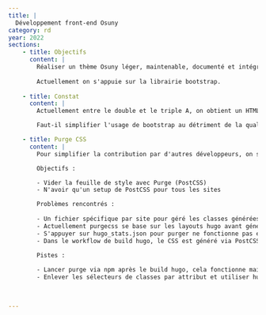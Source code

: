 ```yaml
---
title: |
  Développement front-end Osuny
category: rd
year: 2022
sections:
    - title: Objectifs
      content: |
        Réaliser un thème Osuny léger, maintenable, documenté et intégré de façon élégante (voir qualité front double A).
        
        Actuellement on s'appuie sur la librairie bootstrap.
  
    - title: Constat
      content: |
        Actuellement entre le double et le triple A, on obtient un HTML léger, assez pur, et sémantique. En vidant le html des classes (et dividers supplémentaires) bootstrap, via l'usage d'extends et des mixins sass, le style s'en trouve moins lisible et maintenable.

        Faut-il simplifier l'usage de bootstrap au détriment de la qualité du html pour favoriser la maintenabilité et l'accès aux autres développeurs ?

    - title: Purge CSS
      content: |
        Pour simplifier la contribution par d'autres développeurs, on s'appuie sur Bootstrap. Mais pour optimiser, on allège le poid de la feuille de style avec Purge.

        Objectifs : 

        - Vider la feuille de style avec Purge (PostCSS)
        - N'avoir qu'un setup de PostCSS pour tous les sites

        Problèmes rencontrés : 
        
        - Un fichier spécifique par site pour géré les classes générées spécifiques
        - Actuellement purgecss se base sur les layouts hugo avant génération
        - S'appuyer sur hugo_stats.json pour purger ne fonctionne pas en l'état car nous utilisons des sélecteurs CSS s'appuyant sur les attributs html (exemple : header[role="banner"])
        - Dans le workflow de build hugo, le CSS est généré via PostCSS en même temps que le build du HTML, ça ne permet pas de s'appuyer sur le build (/public) html final pour lancer un purge.
        
        Pistes : 

        - Lancer purge via npm après le build hugo, cela fonctionne mais cela peut rallonger le temps de compilation total (en fonction de la quantité de fichiers html générés)
        - Enlever les sélecteurs de classes par attribut et utiliser hugo_stats.json pour purger.
    
        

---
```

